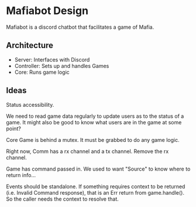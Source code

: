 
# Mafiabot Design

Mafiabot is a discord chatbot that facilitates a game of Mafia.

## Architecture

- Server: Interfaces with Discord
- Controller: Sets up and handles Games
- Core: Runs game logic


## Ideas
Status accessibility.

We need to read game data regularly to update users as to the status of a game. It might also be good to know what users are in the game at some point?

Core Game is behind a mutex. It must be grabbed to do any game logic.

Right now, Comm has a rx channel and a tx channel. Remove the rx channel.

Game has command passed in. We used to want "Source" to know where to return info...

Events should be standalone. If something requires context to be returned (i.e. Invalid Command response), that is an Err return from game.handle(). So the caller needs the context to resolve that.